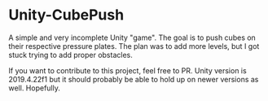 # Unity-CubePush
A simple and very incomplete Unity "game". The goal is to push cubes on their respective pressure plates. The plan was to add more levels, but I got stuck trying to add proper obstacles. 

If you want to contribute to this project, feel free to PR. Unity version is 2019.4.22f1 but it should probably be able to hold up on newer versions as well. Hopefully.
